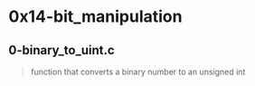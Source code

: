 # 0x14-bit_manipulation

## 0-binary_to_uint.c
> function that converts a binary number to an unsigned int
